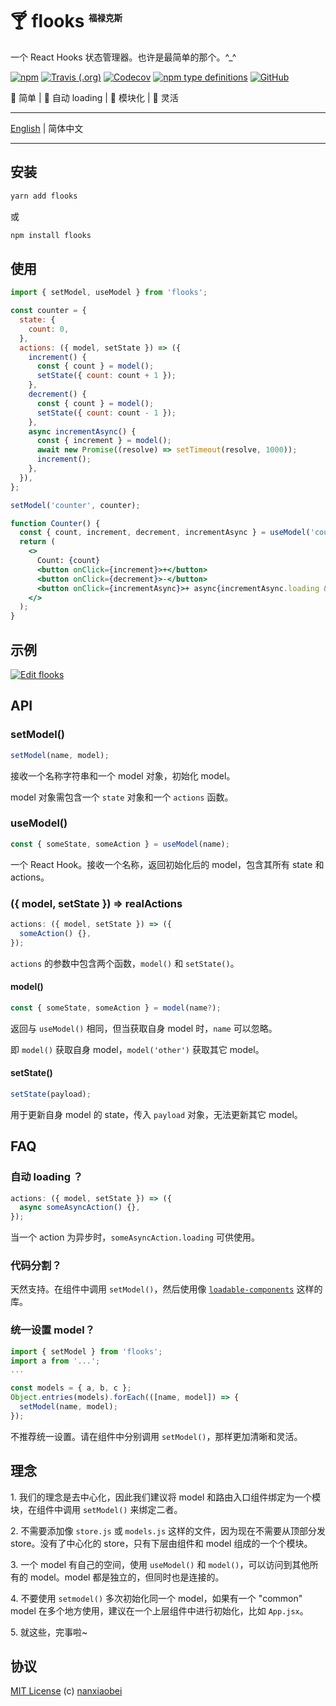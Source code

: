 # 🍸 flooks <sup><sup><sub><sub>福禄克斯</sub></sub></sup></sup>

一个 React Hooks 状态管理器。也许是最简单的那个。^\_^

[![npm](https://img.shields.io/npm/v/flooks?style=flat-square)](https://www.npmjs.com/package/flooks)
[![Travis (.org)](https://img.shields.io/travis/nanxiaobei/flooks?style=flat-square)](https://travis-ci.org/nanxiaobei/flooks)
[![Codecov](https://img.shields.io/codecov/c/github/nanxiaobei/flooks?style=flat-square)](https://codecov.io/gh/nanxiaobei/flooks)
[![npm type definitions](https://img.shields.io/npm/types/typescript?style=flat-square)](https://github.com/nanxiaobei/flooks/blob/master/src/index.ts)
[![GitHub](https://img.shields.io/github/license/nanxiaobei/flooks?style=flat-square)](https://github.com/nanxiaobei/flooks/blob/master/LICENSE)

🍰 简单 | 🍭 自动 loading | 🍕 模块化 | 🥂 灵活

---

[English](./README.md) | 简体中文

---

## 安装

```sh
yarn add flooks
```

或

```sh
npm install flooks
```

## 使用

```jsx harmony
import { setModel, useModel } from 'flooks';

const counter = {
  state: {
    count: 0,
  },
  actions: ({ model, setState }) => ({
    increment() {
      const { count } = model();
      setState({ count: count + 1 });
    },
    decrement() {
      const { count } = model();
      setState({ count: count - 1 });
    },
    async incrementAsync() {
      const { increment } = model();
      await new Promise((resolve) => setTimeout(resolve, 1000));
      increment();
    },
  }),
};

setModel('counter', counter);

function Counter() {
  const { count, increment, decrement, incrementAsync } = useModel('counter');
  return (
    <>
      Count: {count}
      <button onClick={increment}>+</button>
      <button onClick={decrement}>-</button>
      <button onClick={incrementAsync}>+ async{incrementAsync.loading && '...'}</button>
    </>
  );
}
```

## 示例

[![Edit flooks](https://codesandbox.io/static/img/play-codesandbox.svg)](https://codesandbox.io/s/flooks-gqye5)

## API

### setModel()

```js
setModel(name, model);
```

接收一个名称字符串和一个 model 对象，初始化 model。

model 对象需包含一个 `state` 对象和一个 `actions` 函数。

### useModel()

```js
const { someState, someAction } = useModel(name);
```

一个 React Hook。接收一个名称，返回初始化后的 model，包含其所有 state 和 actions。

### ({ model, setState }) => realActions

```js
actions: ({ model, setState }) => ({
  someAction() {},
});
```

`actions` 的参数中包含两个函数，`model()` 和 `setState()`。

#### model()

```js
const { someState, someAction } = model(name?);
```

返回与 `useModel()` 相同，但当获取自身 model 时，`name` 可以忽略。

即 `model()` 获取自身 model，`model('other')` 获取其它 model。

#### setState()

```js
setState(payload);
```

用于更新自身 model 的 state，传入 `payload` 对象，无法更新其它 model。

## FAQ

### 自动 loading ？

```js
actions: ({ model, setState }) => ({
  async someAsyncAction() {},
});
```

当一个 action 为异步时，`someAsyncAction.loading` 可供使用。

### 代码分割？

天然支持。在组件中调用 `setModel()`，然后使用像 [`loadable-components`](https://github.com/smooth-code/loadable-components) 这样的库。

### 统一设置 model？

```js
import { setModel } from 'flooks';
import a from '...';
...

const models = { a, b, c };
Object.entries(models).forEach(([name, model]) => {
  setModel(name, model);
});
```

不推荐统一设置。请在组件中分别调用 `setModel()`，那样更加清晰和灵活。

## 理念

1\. 我们的理念是去中心化，因此我们建议将 model 和路由入口组件绑定为一个模块，在组件中调用 `setModel()` 来绑定二者。

2\. 不需要添加像 `store.js` 或 `models.js` 这样的文件，因为现在不需要从顶部分发 store。没有了中心化的 store，只有下层由组件和 model 组成的一个个模块。

3\. 一个 model 有自己的空间，使用 `useModel()` 和 `model()`，可以访问到其他所有的 model。model 都是独立的，但同时也是连接的。

4\. 不要使用 `setmodel()` 多次初始化同一个 model，如果有一个 "common" model 在多个地方使用，建议在一个上层组件中进行初始化，比如 `App.jsx`。

5\. 就这些，完事啦~

## 协议

[MIT License](https://github.com/nanxiaobei/flooks/blob/master/LICENSE) (c) [nanxiaobei](https://mrlee.me/)
